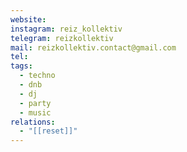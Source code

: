 ```yaml
---
website: 
instagram: reiz_kollektiv
telegram: reizkollektiv
mail: reizkollektiv.contact@gmail.com
tel: 
tags:
  - techno
  - dnb
  - dj
  - party
  - music
relations:
  - "[[reset]]"
---
```


